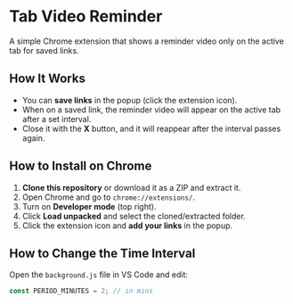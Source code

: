 # Tab Video Reminder

A simple Chrome extension that shows a reminder video only on the active tab for saved links.

## How It Works
- You can **save links** in the popup (click the extension icon).
- When on a saved link, the reminder video will appear on the active tab after a set interval.
- Close it with the **X** button, and it will reappear after the interval passes again.

## How to Install on Chrome
1. **Clone this repository** or download it as a ZIP and extract it.
2. Open Chrome and go to `chrome://extensions/`.
3. Turn on **Developer mode** (top right).
4. Click **Load unpacked** and select the cloned/extracted folder.
5. Click the extension icon and **add your links** in the popup.

## How to Change the Time Interval
Open the `background.js` file in VS Code and edit:
```javascript
const PERIOD_MINUTES = 2; // in mins